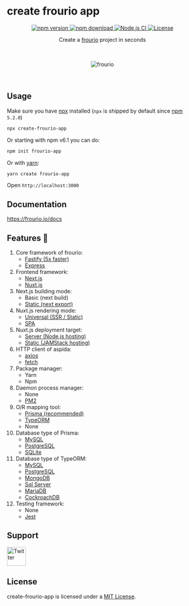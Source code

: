 # create frourio app

<div align="center">
  <a href="https://www.npmjs.com/package/create-frourio-app">
    <img src="https://img.shields.io/npm/v/create-frourio-app" alt="npm version" />
  </a>
  <a href="https://www.npmjs.com/package/create-frourio-app">
    <img src="https://img.shields.io/npm/dm/create-frourio-app" alt="npm download" />
  </a>
  <a href="https://github.com/frouriojs/create-frourio-app/actions?query=branch%3Amaster++">
    <img src="https://github.com/frouriojs/create-frourio-app/workflows/Node.js%20CI/badge.svg?branch=master" alt="Node.js CI" />
  </a>
  <a href="https://github.com/frouriojs/create-frourio-app/blob/master/LICENSE">
    <img src="https://img.shields.io/npm/l/create-frourio-app" alt="License" />
  </a>
</div>

<p align="center">Create a <a href="https://frourio.io">frourio</a> project in seconds</p>
<br />
<br />

<div align="center">
  <img src="https://frouriojs.github.io/create-frourio-app/assets/images/desktop.png" alt="frourio" />
</div>
<br />
<br />

## Usage

Make sure you have [npx](https://www.npmjs.com/package/npx) installed (`npx` is shipped by default since [npm](https://www.npmjs.com/get-npm) `5.2.0`)

```bash
npx create-frourio-app
```

Or starting with npm v6.1 you can do:

```bash
npm init frourio-app
```

Or with [yarn](https://yarnpkg.com/en/):

```bash
yarn create frourio-app
```

Open `http://localhost:3000`

## Documentation

https://frourio.io/docs

## Features :tada:

1. Core framework of frourio:
   - [Fastify (5x faster)](https://www.fastify.io/)
   - [Express](https://expressjs.com/)
1. Frontend framework:
   - [Next.js](https://nextjs.org/learn/excel/typescript)
   - [Nuxt.js](https://typescript.nuxtjs.org/)
1. Next.js building mode:
   - Basic (next build)
   - [Static (next export)](https://nextjs.org/docs/advanced-features/static-html-export)
1. Nuxt.js rendering mode:
   - [Universal (SSR / Static)](https://nuxtjs.org/guide/#server-rendered-universal-ssr-)
   - [SPA](https://nuxtjs.org/guide/#single-page-applications-spa-)
1. Nuxt.js deployment target:
   - [Server (Node.js hosting)](https://nuxtjs.org/api/configuration-target)
   - [Static (JAMStack hosting)](https://nuxtjs.org/api/configuration-target)
1. HTTP client of aspida:
   - [axios](https://github.com/axios/axios)
   - [fetch](https://developer.mozilla.org/en-US/docs/Web/API/Fetch_API)
1. Package manager:
   - Yarn
   - Npm
1. Daemon process manager:
   - None
   - [PM2](https://pm2.keymetrics.io/)
1. O/R mapping tool:
   - [Prisma (recommended)](https://www.prisma.io/)
   - [TypeORM](https://typeorm.io/)
   - None
1. Database type of Prisma:
   - [MySQL](https://www.mysql.com/)
   - [PostgreSQL](https://www.postgresql.org/)
   - [SQLite](https://www.sqlite.org/)
1. Database type of TypeORM:
   - [MySQL](https://www.mysql.com/)
   - [PostgreSQL](https://www.postgresql.org/)
   - [MongoDB](https://www.mongodb.com/)
   - [Sql Server](https://www.microsoft.com/en-us/sql-server)
   - [MariaDB](https://mariadb.com/)
   - [CockroachDB](https://www.cockroachlabs.com/)
1. Testing framework:
   - None
   - [Jest](https://jestjs.io/)

## Support

<a href="https://twitter.com/solufa2020">
  <img src="https://aspida.github.io/aspida/assets/images/twitter.svg" width="50" alt="Twitter" />
</a>

## License

create-frourio-app is licensed under a [MIT License](https://github.com/frouriojs/create-frourio-app/blob/master/LICENSE).
